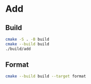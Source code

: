# Add

## Build

```bash
cmake -S . -B build
cmake --build build
./build/add
```

## Format

```bash
cmake --build build --target format
```